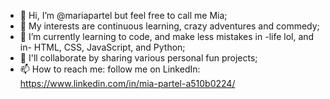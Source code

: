 - 👋 Hi, I’m @mariapartel but feel free to call me Mia;
- 👀 My interests are continuous learning, crazy adventures and commedy;
- 🌱 I’m currently learning to code, and make less mistakes in -life lol, and in- HTML, CSS, JavaScript, and Python;
- 💞️ I'll collaborate by sharing various personal fun projects;
- 📫 How to reach me: follow me on LinkedIn: https://www.linkedin.com/in/mia-partel-a510b0224/

<!---
mariapartel/mariapartel is a ✨ somewhat unique ✨ repository because its `README.md` (this file) appears on your GitHub profile.
You can click the Preview link to take a look at your changes.
--->
